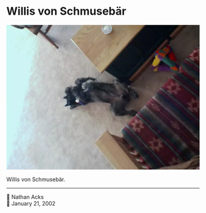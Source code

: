 # Willis von Schmusebär

![Willis, one of my folks’ miniature schnauzers, lies on his back in their living room](assets/2002-01-21-willis-von-schmusebar.webp)

Willis von Schmusebär.

- - - -

<span aria-hidden="true">👤</span> Nathan Acks  
<span aria-hidden="true">📅</span> January 21, 2002
